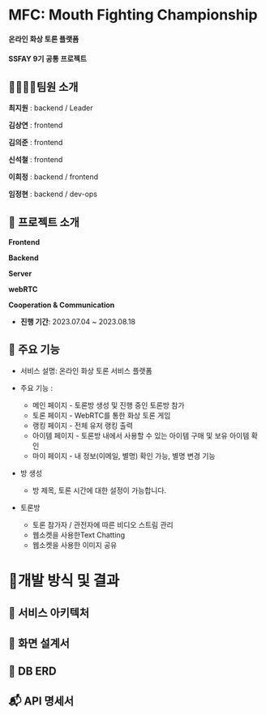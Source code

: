 
# MFC: Mouth Fighting Championship

#### 온라인 화상 토론 플랫폼
#### SSFAY 9기 공통 프로젝트

    

## 👨‍👩‍👧‍👦팀원 소개
**최지원** : backend / Leader

**김상연** : frontend

**김의준** : frontend

**신석철** : frontend

**이희정** : backend / frontend

**임정현** : backend / dev-ops  


## 📆 프로젝트 소개

**Frontend**


**Backend**

**Server**

**webRTC**

**Cooperation & Communication**

- **진행 기간**: 2023.07.04 ~ 2023.08.18

  
## 🙌 주요 기능

- 서비스 설명: 온라인 화상 토론 서비스 플랫폼
- 주요 기능 : 
    - 메인 페이지 - 토론방 생성 및 진행 중인 토론방 참가
    - 토론 페이지 - WebRTC를 통한 화상 토론 게임
    - 랭킹 페이지 - 전체 유저 랭킹 출력
    - 아이템 페이지 - 토론방 내에서 사용할 수 있는 아이템 구매 및 보유 아이템 확인
    - 마이 페이지 - 내 정보(이메일, 별명) 확인 가능, 별명 변경 기능

- 방 생성
    - 방 제목, 토론 시간에 대한 설정이 가능합니다. 

- 토론방 
    - 토론 참가자 / 관전자에 따른 비디오 스트림 관리
    - 웹소켓을 사용한Text Chatting
    - 웹소켓을 사용한 이미지 공유
    


# 💁개발 방식 및 결과
## 🧱 서비스 아키텍처

## 🎩 화면 설계서


## 🎨 DB ERD


## 📬 API 명세서

